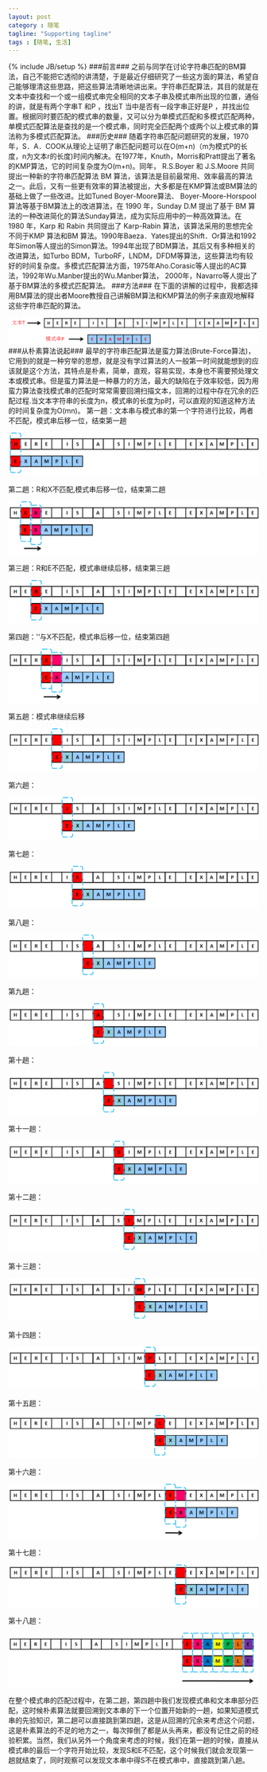 ```yaml
---
layout: post
category : 随笔
tagline: "Supporting tagline"
tags : [随笔, 生活]
---
```

{% include JB/setup %}
###前言###
之前与同学在讨论字符串匹配的BM算法，自己不能把它透彻的讲清楚，于是最近仔细研究了一些这方面的算法，希望自己能够理清这些思路，把这些算法清晰地讲出来。字符串匹配算法，其目的就是在文本中查找和一个或一组模式串完全相同的文本子串及模式串所出现的位置，通俗的讲，就是有两个字串T 和P ，找出T 当中是否有一段字串正好是P ，并找出位置。根据同时要匹配的模式串的数量，又可以分为单模式匹配和多模式匹配两种，单模式匹配算法是查找的是一个模式串，同时完全匹配两个或两个以上模式串的算法称为多模式匹配算法。
###历史###
随着字符串匹配问题研究的发展，1970年，S．A．COOK从理论上证明了串匹配问题可以在O(m+n)（m为模式P的长度，n为文本r的长度)时间内解决。在1977年，Knuth，Morris和Pratt提出了著名的KMP算法，它的时间复杂度为O(m+n)。同年， R.S.Boyer 和 J.S.Moore 共同提出一种新的字符串匹配算法 BM 算法，该算法是目前最常用、效率最高的算法之一。此后，又有一些更有效率的算法被提出，大多都是在KMP算法或BM算法的基础上做了一些改进。比如Tuned Boyer-Moore算法、 Boyer-Moore-Horspool算法等基于BM算法上的改进算法，在 1990 年，Sunday D.M 提出了基于 BM 算法的一种改进简化的算法Sunday算法，成为实际应用中的一种高效算法。在 1980 年，Karp 和 Rabin 共同提出了 Karp-Rabin 算法，该算法采用的思想完全不同于KMP 算法和BM 算法。1990年Baeza．Yates提出的Shift．Or算法和1992年Simon等人提出的Simon算法。1994年出现了BDM算法，其后又有多种相关的改进算法，如Turbo BDM，TurboRF，LNDM，DFDM等算法，这些算法均有较好的时间复杂度。多模式匹配算法方面，1975年Aho.Corasic等人提出的AC算法，1992年Wu.Manber提出的Wu.Manber算法， 2000年，Navarro等人提出了基于BM算法的多模式匹配算法。
###方法###
在下面的讲解的过程中，我都选择用BM算法的提出者Moore教授自己讲解BM算法和KMP算法的例子来直观地解释这些字符串匹配的算法。

![](/assets/images/2013-10-19/stringmatch1.png)
###从朴素算法说起###
最早的字符串匹配算法是蛮力算法(Brute-Force算法)，它用到的就是一种穷举的思想，就是没有学过算法的人一般第一时间就能想到的应该就是这个方法，其特点是朴素，简单，直观，容易实现，本身也不需要预处理文本或模式串。但是蛮力算法是一种暴力的方法，最大的缺陷在于效率较低，因为用蛮力算法查找模式串的匹配时常常需要回溯扫描文本，回溯的过程中存在冗余的匹配过程.当文本字符串的长度为n，模式串的长度为p时，可以直观的知道这种方法的时间复杂度为O(mn)。
第一趟：文本串与模式串的第一个字符进行比较，两者不匹配，模式串后移一位，结束第一趟

![](/assets/images/2013-10-19/stringmatch2.png)

第二趟：R和X不匹配,模式串后移一位，结束第二趟

![](/assets/images/2013-10-19/stringmatch3.png)

第三趟：R和E不匹配，模式串继续后移，结束第三趟

![](/assets/images/2013-10-19/stringmatch4.png)

第四趟：’‘与X不匹配，模式串后移一位，结束第四趟

![](/assets/images/2013-10-19/stringmatch5.png)

第五趟：模式串继续后移

![](/assets/images/2013-10-19/stringmatch6.png)

第六趟：

![](/assets/images/2013-10-19/stringmatch7.png)

第七趟：

![](/assets/images/2013-10-19/stringmatch8.png)

第八趟：

![](/assets/images/2013-10-19/stringmatch9.png)

第九趟：

![](/assets/images/2013-10-19/stringmatch10.png)

第十趟：

![](/assets/images/2013-10-19/stringmatch11.png)

第十一趟：

![](/assets/images/2013-10-19/stringmatch12.png)

第十二趟：

![](/assets/images/2013-10-19/stringmatch13.png)

第十三趟：

![](/assets/images/2013-10-19/stringmatch14.png)

第十四趟：

![](/assets/images/2013-10-19/stringmatch15.png)

第十五趟：

![](/assets/images/2013-10-19/stringmatch16.png)

第十六趟：

![](/assets/images/2013-10-19/stringmatch17.png)

第十七趟：

![](/assets/images/2013-10-19/stringmatch18.png)

第十八趟：

![](/assets/images/2013-10-19/stringmatch19.png)

在整个模式串的匹配过程中，在第二趟，第四趟中我们发现模式串和文本串部分匹配，这时候朴素算法就要回溯到文本串的下一个位置开始新的一趟，如果知道模式串的先验知识，第二趟可以直接跳到第四趟，这是从回溯的冗余来考虑这个问题，这是朴素算法的不足的地方之一，每次摔倒了都是从头再来，都没有记住之前的经验积累。当然，我们从另外一个角度来考虑的时候，我们在第一趟的时候，直接从模式串的最后一个字符开始比较，发现S和E不匹配，这个时候我们就会发现第一趟就结束了，同时观察可以发现文本串中得S不在模式串中，直接跳到第八趟。